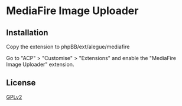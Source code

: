 # MediaFire Image Uploader

## Installation

Copy the extension to phpBB/ext/alegue/mediafire

Go to "ACP" > "Customise" > "Extensions" and enable the "MediaFire Image Uploader" extension.

## License

[GPLv2](license.txt)
